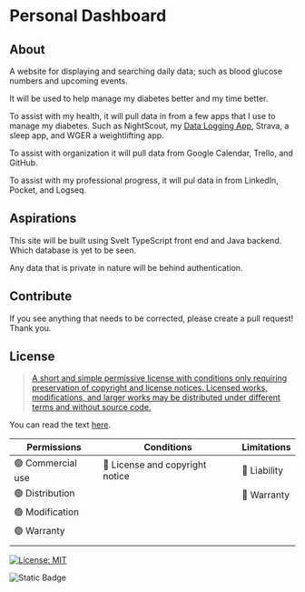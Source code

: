 # Personal Dashboard

## About

<!-- TODO: come back to this section to refine the wording. -->

<!-- TODO: Create an Issue to make this section look more attractive aesthetically. -->

A website for displaying and searching daily data; such as blood glucose numbers and upcoming events.

It will be used to help manage my diabetes better and my time better.

To assist with my health, it will pull data in from a few apps that I use to manage my diabetes. Such as NightScout, my [Data Logging App](https://github.com/JamieBort/Data-Logging-App), Strava, a sleep app, and WGER a weightlifting app.

To assist with organization it will pull data from Google Calendar, Trello, and GitHub.

To assist with my professional progress, it will pul data in from LinkedIn, Pocket, and Logseq.

<!-- ### Notable Features

TODO: After I am more organized and/or before the Deploy Minimum Viable Product of Website milestone is completed , come back to this section to add notable features.

TODO: Create an Issue to make this section look more attractive aesthetically.

Notable features of this site are: -->

## Aspirations

<!-- TODO: After I am more organized and/or before the Deploy Minimum Viable Product of Website milestone is completed , come back to this section to add notable features.

TODO: Create an Issue to make this section look more attractive aesthetically. -->

This site will be built using Svelt TypeScript front end and Java backend. Which database is yet to be seen.

Any data that is private in nature will be behind authentication.

## Contribute

<!-- TODO: After I am more organized and/or before the Deploy Minimum Viable Product of Website milestone is completed , come back to this section to add notable features.

TODO: Create an Issue to make this section look more attractive aesthetically. -->

If you see anything that needs to be corrected, please create a pull request! Thank you.

## License

> [A short and simple permissive license with conditions only requiring preservation of copyright and license notices. Licensed works, modifications, and larger works may be distributed under different terms and without source code.](https://choosealicense.com/licenses/mit/)

You can read the text [here](./LICENSE.txt).

| Permissions       | Conditions                      | Limitations  |
| ----------------- | ------------------------------- | ------------ |
| 🟢 Commercial use | 🔵 License and copyright notice | 🔴 Liability |
| 🟢 Distribution   |                                 | 🔴 Warranty  |
| 🟢 Modification   |                                 |              |
| 🟢 Warranty       |                                 |              |
|                   |                                 |              |

[![License: MIT](https://img.shields.io/badge/License-MIT-yellow.svg)](https://opensource.org/licenses/MIT)

![Static Badge](https://img.shields.io/badge/Last_Updated-2024_Feb_19-gold)
